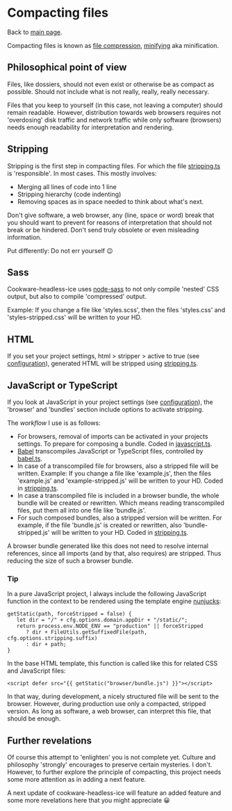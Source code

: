 # Compacting files

Back to [main  page](../README.md).

Compacting files is known as [file compression](https://en.wikipedia.org/wiki/File_compressing), [minifying](https://en.wikipedia.org/wiki/Minification_(programming)) aka minification.


## Philosophical point of view

Files, like dossiers, should not even exist or otherwise be as compact as possible. Should not include what is not really, really, really necessary.

Files that you keep to yourself (in this case, not leaving a computer) should remain readable. However, distribution towards web browsers requires not 'overdosing' disk traffic and network traffic while only software (browsers) needs enough readability for interpretation and rendering.


## Stripping

Stripping is the first step in compacting files. For which the file [stripping.ts](../src/lib/stripping.ts) is 'responsible'. In most cases. This mostly involves:
+ Merging all lines of code into 1 line
+ Stripping hierarchy (code indenting)
+ Removing spaces as in space needed to think about what's next.

Don't give software, a web browser, any (line, space or word) break that you should want to prevent for reasons of interpretation that should not break or be hindered.
Don't send truly obsolete or even misleading information.

Put differently: Do not err yourself 😉


## Sass

Cookware-headless-ice uses [node-sass](https://www.npmjs.com/package/node-sass) to not only compile 'nested' CSS output, but also to compile 'compressed' output.

Example: If you change a file like 'styles.scss', then the files 'styles.css' and 'styles-stripped.css' will be written to your HD.


## HTML

If you set your project settings, html > stripper > active to true (see [configuration](./configuration.md)), generated HTML will be stripped using [stripping.ts](../src/lib/stripping.ts).


## JavaScript or TypeScript

If you look at JavaScript in your project settings (see [configuration](./configuration.md)), the 'browser' and 'bundles' section include options to activate stripping.

The *workflow* I use is as follows:
+ For browsers, removal of imports can be activated in your projects settings. To prepare for composing a bundle. Coded in [javascript.ts](../src/local/javascript.ts).
+ [Babel](https://babeljs.io/docs/en/) transcompiles JavaScript or TypeScript files, controlled by [babel.ts](../src/local/babel.ts).
+ In case of a transcompiled file for browsers, also a stripped file will be written. Example: If you change a file like 'example.js', then the files 'example.js' and 'example-stripped.js' will be written to your HD. Coded in [stripping.ts](../src/lib/stripping.ts).
+ In case a transcompiled file is included in a browser bundle, the whole bundle will be created or rewritten. Which means reading transcompiled files, put them all into one file like 'bundle.js'.
+ For such composed bundles, also a stripped version will be written. For example, if the file 'bundle.js' is created or rewritten, also 'bundle-stripped.js' will be written to your HD. Coded in [stripping.ts](../src/lib/stripping.ts).

A browser bundle generated like this does not need to resolve internal references, since all imports (and by that, also requires) are stripped. Thus reducing the size of such a browser bundle.

### Tip

In a pure JavaScript project, I always include the following JavaScript function in the context to be rendered using the template engine [nunjucks](https://www.npmjs.com/package/nunjucks):

```
getStatic(path, forceStripped = false) {
   let dir = "/" + cfg.options.domain.appDir + "/static/";
   return process.env.NODE_ENV == "production" || forceStripped
      ? dir + FileUtils.getSuffixedFile(path, cfg.options.stripping.suffix)
      : dir + path;
}
```

In the base HTML template, this function is called like this for related CSS and JavaScript files:

```
<script defer src="{{ getStatic("browser/bundle.js") }}"></script>
```

In that way, during development, a nicely structured file will be sent to the browser. However, during production use only a compacted, stripped version. As long as software, a web browser, can interpret this file, that should be enough.


## Further revelations

Of course this attempt to 'enlighten' you is not complete yet. Culture and philosophy 'strongly' encourages to preserve certain mysteries. I don't. However, to further explore the principle of compacting, this project needs some more attention as in adding a next feature.

A next update of cookware-headless-ice will feature an added feature and some more revelations here that you might appreciate 😀
